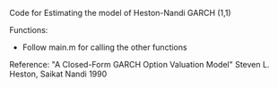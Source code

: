 Code for Estimating the model of Heston-Nandi GARCH (1,1)

Functions:
- Follow main.m for calling the other functions


Reference: 
"A Closed-Form GARCH Option Valuation Model"
Steven L. Heston, Saikat Nandi
1990


